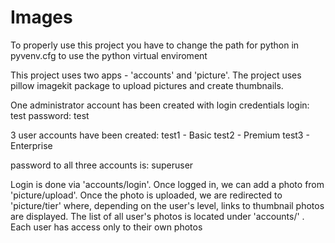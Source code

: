 # Images

To properly use this project you have to change the path for python in pyvenv.cfg to use the python virtual enviroment

This project uses two apps - 'accounts' and 'picture'. The project uses pillow imagekit package to upload pictures and create thumbnails.

One administrator account has been created with login credentials
login: test
password: test

3 user accounts have been created:
test1 - Basic
test2 - Premium
test3 - Enterprise

password to all three accounts is: superuser

Login is done via 'accounts/login'. Once logged in, we can add a photo from 'picture/upload'. 
Once the photo is uploaded, we are redirected to 'picture/tier' where, depending on the user's level, links to thumbnail photos are displayed. 
The list of all user's photos is located under 'accounts/' . Each user has access only to their own photos
